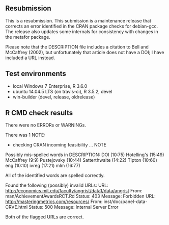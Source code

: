 ## Resubmission

This is a resubmission. This submission is a maintenance release that corrects an error identified in the CRAN package checks for debian-gcc. The release also updates some internals for consistency with changes in the metafor package.

Please note that the DESCRIPTION file includes a citation to Bell and McCaffrey (2002), but unfortunately that article does not have a DOI; I have included a URL instead.

## Test environments

* local Windows 7 Enterprise, R 3.6.0
* ubuntu 14.04.5 LTS (on travis-ci), R 3.5.2, devel
* win-builder (devel, release, oldrelease)

## R CMD check results

There were no ERRORs or WARNINGs. 

There was 1 NOTE:

* checking CRAN incoming feasibility ... NOTE

Possibly mis-spelled words in DESCRIPTION:
  DOI (10:75)
  Hotelling's (15:49)
  McCaffrey (9:9)
  Pustejovsky (10:44)
  Satterthwaite (14:22)
  Tipton (10:60)
  eng (10:10)
  ivreg (17:21)
  mlm (16:77)
  
  All of the identified words are spelled correctly. 

Found the following (possibly) invalid URLs:
  URL: http://economics.mit.edu/faculty/angrist/data1/data/angrist
    From: man/AchievementAwardsRCT.Rd
    Status: 403
    Message: Forbidden
  URL: http://masteringmetrics.com/resources/
    From: inst/doc/panel-data-CRVE.html
    Status: 500
    Message: Internal Server Error
    
  Both of the flagged URLs are correct.
  